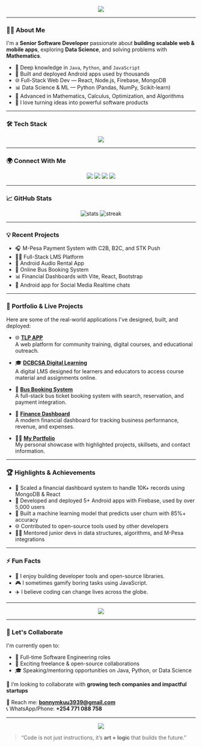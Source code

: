 <!-- Profile Header -->
<p align="center">
  <img src="https://readme-typing-svg.herokuapp.com?font=Fira+Code&size=36&pause=1000&color=3F51B5&center=true&vCenter=true&width=800&lines=Hi+there!+I'm+Boniface+Nderitu;Senior+Software+Developer;Full-Stack+Engineer+%7C+AI+Builder+%7C+Tech+Mentor" />
</p>


---

### 👨‍💻 About Me

I'm a **Senior Software Developer** passionate about **building scalable web & mobile apps**, exploring **Data Science**, and solving problems with **Mathematics**.

- 🧠 Deep knowledge in `Java`, `Python`, and `JavaScript`
- 📱 Built and deployed Android apps used by thousands
- 🌐 Full-Stack Web Dev — React, Node.js, Firebase, MongoDB
- 📊 Data Science & ML — Python (Pandas, NumPy, Scikit-learn)
- 🧮 Advanced in Mathematics, Calculus, Optimization, and Algorithms
- 🚀 I love turning ideas into powerful software products

---

### 🛠️ Tech Stack

<p align="center">
  <img src="https://skillicons.dev/icons?i=java,python,javascript,nodejs,react,html,css,mongodb,firebase,git,linux,androidstudio,vscode" />
</p>

---

### 🌍 Connect With Me

<p align="center">
  <a href="https://www.linkedin.com/in/your-linkedin" target="_blank"><img src="https://img.shields.io/badge/LinkedIn-blue?style=for-the-badge&logo=linkedin" /></a>
  <a href="https://twitter.com/your-handle" target="_blank"><img src="https://img.shields.io/badge/Twitter-1DA1F2?style=for-the-badge&logo=twitter" /></a>
  <a href="https://github.com/bonnymkuu" target="_blank"><img src="https://img.shields.io/badge/GitHub-100000?style=for-the-badge&logo=github" /></a>
  <a href="mailto:bonnymkuu3939@gmail.com"><img src="https://img.shields.io/badge/Email-D14836?style=for-the-badge&logo=gmail" /></a>
</p>

---

### 📈 GitHub Stats

<p align="center">
  <img src="https://github-readme-stats.vercel.app/api?username=bonnymkuu&show_icons=true&theme=radical" alt="stats" />
  <img src="https://github-readme-streak-stats.herokuapp.com/?user=bonnymkuu&theme=radical" alt="streak" />
</p>

---

### 💡 Recent Projects

- 🎧 M-Pesa Payment System with C2B, B2C, and STK Push
- 🧑‍🏫 Full-Stack LMS Platform
- 📱 Android Audio Rental App 
- 🚌 Online Bus Booking System
- 📊 Financial Dashboards with Vite, React, Bootstrap
- 📱 Android app for Social Media Realtime chats

---

### 🧩 Portfolio & Live Projects

Here are some of the real-world applications I've designed, built, and deployed:

- 🌐 [**TLP APP**](http://tlpapp.netlify.app/)  
  A web platform for community training, digital courses, and educational outreach.

- 🎓 [**DCBCSA Digital Learning**](http://dcbcsa.netlify.app/)  
  A digital LMS designed for learners and educators to access course material and assignments online.

- 🚌 [**Bus Booking System**](https://safiriexpress.netlify.app/)  
  A full-stack bus ticket booking system with search, reservation, and payment integration.

- 💸 [**Finance Dashboard**](https://financed.netlify.app/)  
  A modern financial dashboard for tracking business performance, revenue, and expenses.

- 🧑‍💻 [**My Portfolio**](https://bonnymkuu.github.io/portfolio/)  
  My personal showcase with highlighted projects, skillsets, and contact information.

---

### 🏆 Highlights & Achievements

- 🚀 Scaled a financial dashboard system to handle 10K+ records using MongoDB & React
- 📱 Developed and deployed 5+ Android apps with Firebase, used by over 5,000 users
- 🧠 Built a machine learning model that predicts user churn with 85%+ accuracy
- 🌐 Contributed to open-source tools used by other developers
- 👨‍🏫 Mentored junior devs in data structures, algorithms, and M-Pesa integrations

---

### ⚡ Fun Facts

- 🔐 I enjoy building developer tools and open-source libraries.
- 🎮 I sometimes gamify boring tasks using JavaScript.
- ✈️ I believe coding can change lives across the globe.

---

<p align="center">
  <img src="https://github-profile-trophy.vercel.app/?username=bonnymkuu&theme=matrix&no-frame=true&margin-w=10" />
</p>

---

### 🤝 Let's Collaborate

I'm currently open to:

- 💼 Full-time Software Engineering roles
- 🧪 Exciting freelance & open-source collaborations
- 🎓 Speaking/mentoring opportunities on Java, Python, or Data Science

💞️ I’m looking to collaborate with **growing tech companies and impactful startups**

📩 Reach me: **bonnymkuu3939@gmail.com**  
📞 WhatsApp/Phone: **+254 771 088 758**

---

<p align="center">
  <img src="https://github-profile-summary-cards.vercel.app/api/cards/profile-details?username=bonnymkuu&theme=tokyonight" />
</p>

> “Code is not just instructions, it’s **art + logic** that builds the future.”



